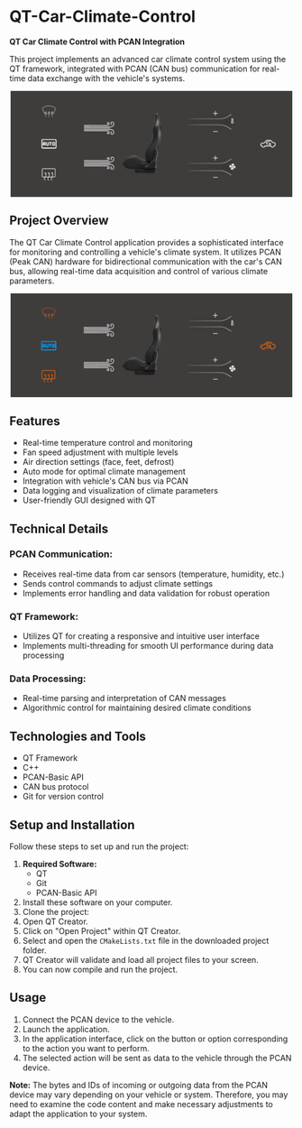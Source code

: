 # QT-Car-Climate-Control
**QT Car Climate Control with PCAN Integration**

This project implements an advanced car climate control system using the QT framework, integrated with PCAN (CAN bus) communication for real-time data exchange with the vehicle's systems.

<div style="display: flex; justify-content: center;">
   <img src="Photo's/1.png" alt="Main UI" width="500" />
</div>

## Project Overview
The QT Car Climate Control application provides a sophisticated interface for monitoring and controlling a vehicle's climate system. It utilizes PCAN (Peak CAN) hardware for bidirectional communication with the car's CAN bus, allowing real-time data acquisition and control of various climate parameters.

<div style="display: flex; justify-content: center;">
   <img src="Photo's/2.png" alt="Climate Control Panel" width="500" />
</div>

## Features
- Real-time temperature control and monitoring  
- Fan speed adjustment with multiple levels  
- Air direction settings (face, feet, defrost)  
- Auto mode for optimal climate management  
- Integration with vehicle's CAN bus via PCAN  
- Data logging and visualization of climate parameters  
- User-friendly GUI designed with QT

## Technical Details

### PCAN Communication:
- Receives real-time data from car sensors (temperature, humidity, etc.)
- Sends control commands to adjust climate settings
- Implements error handling and data validation for robust operation

### QT Framework:
- Utilizes QT for creating a responsive and intuitive user interface
- Implements multi-threading for smooth UI performance during data processing

### Data Processing:
- Real-time parsing and interpretation of CAN messages
- Algorithmic control for maintaining desired climate conditions

## Technologies and Tools
- QT Framework
- C++
- PCAN-Basic API
- CAN bus protocol
- Git for version control

## Setup and Installation
Follow these steps to set up and run the project:

1. **Required Software:**
   - QT
   - Git
   - PCAN-Basic API
2. Install these software on your computer.
3. Clone the project:
4. Open QT Creator.
5. Click on "Open Project" within QT Creator.
6. Select and open the `CMakeLists.txt` file in the downloaded project folder.
7. QT Creator will validate and load all project files to your screen.
8. You can now compile and run the project.

## Usage
1. Connect the PCAN device to the vehicle.
2. Launch the application.
3. In the application interface, click on the button or option corresponding to the action you want to perform.
4. The selected action will be sent as data to the vehicle through the PCAN device.

**Note:** The bytes and IDs of incoming or outgoing data from the PCAN device may vary depending on your vehicle or system. Therefore, you may need to examine the code content and make necessary adjustments to adapt the application to your system.
